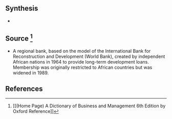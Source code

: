 ## Synthesis
- 
## Source [^1]
- A regional bank, based on the model of the International Bank for Reconstruction and Development (World Bank), created by independent African nations in 1964 to provide long-term development loans. Membership was originally restricted to African countries but was widened in 1989.
## References

[^1]: [[(Home Page) A Dictionary of Business and Management 6th Edition by Oxford Reference]]